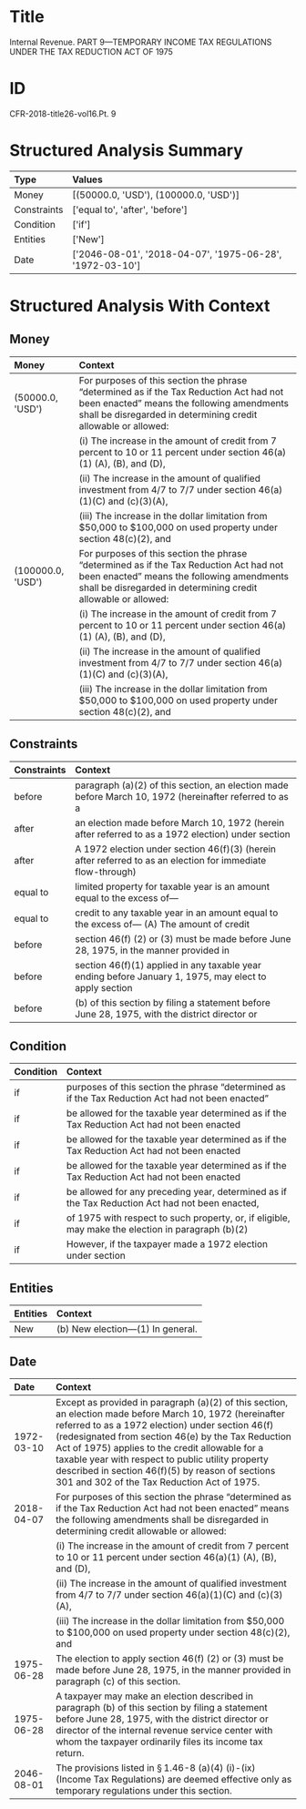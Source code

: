 # Title

 Internal Revenue. PART 9—TEMPORARY INCOME TAX REGULATIONS UNDER THE TAX REDUCTION ACT OF 1975


# ID

 CFR-2018-title26-vol16.Pt. 9


# Structured Analysis Summary

| Type        | Values                                                   |
|:------------|:---------------------------------------------------------|
| Money       | [(50000.0, 'USD'), (100000.0, 'USD')]                    |
| Constraints | ['equal to', 'after', 'before']                          |
| Condition   | ['if']                                                   |
| Entities    | ['New']                                                  |
| Date        | ['2046-08-01', '2018-04-07', '1975-06-28', '1972-03-10'] |


# Structured Analysis With Context

 


## Money

| Money             | Context                                                                                                                                                                                                           |
|:------------------|:------------------------------------------------------------------------------------------------------------------------------------------------------------------------------------------------------------------|
| (50000.0, 'USD')  | For purposes of this section the phrase &#8220;determined as if the Tax Reduction Act had not been enacted&#8221; means the following amendments shall be disregarded in determining credit allowable or allowed: |
|                   |             (i) The increase in the amount of credit from 7 percent to 10 or 11 percent under section 46(a)(1) (A), (B), and (D),                                                                                 |
|                   |             (ii) The increase in the amount of qualified investment from 4/7 to 7/7 under section 46(a)(1)(C) and (c)(3)(A),                                                                                      |
|                   |             (iii) The increase in the dollar limitation from $50,000 to $100,000 on used property under section 48(c)(2), and                                                                                     |
| (100000.0, 'USD') | For purposes of this section the phrase &#8220;determined as if the Tax Reduction Act had not been enacted&#8221; means the following amendments shall be disregarded in determining credit allowable or allowed: |
|                   |             (i) The increase in the amount of credit from 7 percent to 10 or 11 percent under section 46(a)(1) (A), (B), and (D),                                                                                 |
|                   |             (ii) The increase in the amount of qualified investment from 4/7 to 7/7 under section 46(a)(1)(C) and (c)(3)(A),                                                                                      |
|                   |             (iii) The increase in the dollar limitation from $50,000 to $100,000 on used property under section 48(c)(2), and                                                                                     |


## Constraints

| Constraints   | Context                                                                                                     |
|:--------------|:------------------------------------------------------------------------------------------------------------|
| before        | paragraph (a)(2) of this section, an election made before March 10, 1972 (hereinafter referred to as a      |
| after         | an election made before March 10, 1972 (herein after referred to as a 1972 election) under section          |
| after         | A 1972 election under section 46(f)(3) (herein after referred to as an election for immediate flow-through) |
| equal to      | limited property for taxable year is an amount equal to  the excess of&#8212;                               |
| equal to      | credit to any taxable year in an amount equal to the excess of&#8212; (A) The amount of credit              |
| before        | section 46(f) (2) or (3) must be made before June 28, 1975, in the manner provided in                       |
| before        | section 46(f)(1) applied in any taxable year ending before January 1, 1975, may elect to apply section      |
| before        | (b) of this section by filing a statement before June 28, 1975, with the district director or               |


## Condition

| Condition   | Context                                                                                                       |
|:------------|:--------------------------------------------------------------------------------------------------------------|
| if          | purposes of this section the phrase &#8220;determined as if the Tax Reduction Act had not been enacted&#8221; |
| if          | be allowed for the taxable year determined as if the Tax Reduction Act had not been enacted                   |
| if          | be allowed for the taxable year determined as if the Tax Reduction Act had not been enacted                   |
| if          | be allowed for the taxable year determined as if the Tax Reduction Act had not been enacted                   |
| if          | be allowed for any preceding year, determined as if the Tax Reduction Act had not been enacted,               |
| if          | of 1975 with respect to such property, or, if eligible, may make the election in paragraph (b)(2)             |
| if          | However,  if the taxpayer made a 1972 election under section                                                  |


## Entities

| Entities   | Context                                  |
|:-----------|:-----------------------------------------|
| New        | (b)  New  election&#8212;(1) In general. |


## Date

| Date       | Context                                                                                                                                                                                                                                                                                                                                                                                                                         |
|:-----------|:--------------------------------------------------------------------------------------------------------------------------------------------------------------------------------------------------------------------------------------------------------------------------------------------------------------------------------------------------------------------------------------------------------------------------------|
| 1972-03-10 | Except as provided in paragraph (a)(2) of this section, an election made before March 10, 1972 (hereinafter referred to as a 1972 election) under section 46(f) (redesignated from section 46(e) by the Tax Reduction Act of 1975) applies to the credit allowable for a taxable year with respect to public utility property described in section 46(f)(5) by reason of sections 301 and 302 of the Tax Reduction Act of 1975. |
| 2018-04-07 | For purposes of this section the phrase &#8220;determined as if the Tax Reduction Act had not been enacted&#8221; means the following amendments shall be disregarded in determining credit allowable or allowed:                                                                                                                                                                                                               |
|            |             (i) The increase in the amount of credit from 7 percent to 10 or 11 percent under section 46(a)(1) (A), (B), and (D),                                                                                                                                                                                                                                                                                               |
|            |             (ii) The increase in the amount of qualified investment from 4/7 to 7/7 under section 46(a)(1)(C) and (c)(3)(A),                                                                                                                                                                                                                                                                                                    |
|            |             (iii) The increase in the dollar limitation from $50,000 to $100,000 on used property under section 48(c)(2), and                                                                                                                                                                                                                                                                                                   |
| 1975-06-28 | The election to apply section 46(f) (2) or (3) must be made before June 28, 1975, in the manner provided in paragraph (c) of this section.                                                                                                                                                                                                                                                                                      |
| 1975-06-28 | A taxpayer may make an election described in paragraph (b) of this section by filing a statement before June 28, 1975, with the district director or director of the internal revenue service center with whom the taxpayer ordinarily files its income tax return.                                                                                                                                                             |
| 2046-08-01 | The provisions listed in &#167;&#8201;1.46-8 (a)(4) (i)-(ix) (Income Tax Regulations) are deemed effective only as temporary regulations under this section.                                                                                                                                                                                                                                                                    |


